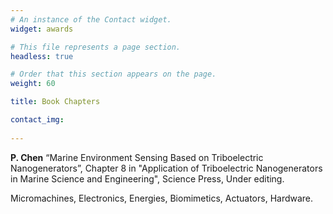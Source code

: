 ```yaml
---
# An instance of the Contact widget.
widget: awards

# This file represents a page section.
headless: true

# Order that this section appears on the page.
weight: 60

title: Book Chapters

contact_img:  
 
---
```



**P. Chen** “Marine Environment Sensing Based on Triboelectric Nanogenerators”, Chapter 8 in "Application of Triboelectric Nanogenerators in Marine Science and Engineering", Science Press, Under editing.

Micromachines, Electronics, Energies, Biomimetics, Actuators, Hardware.


